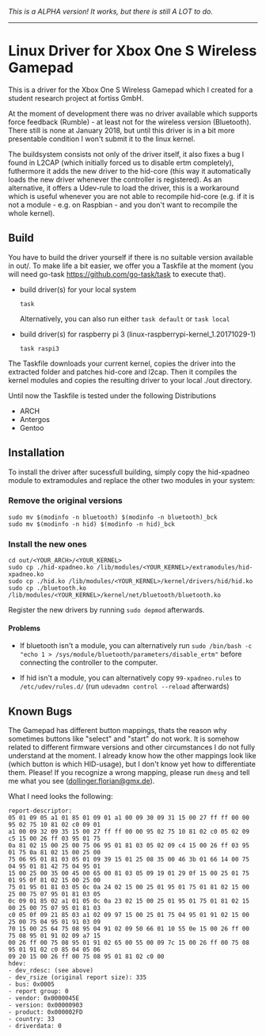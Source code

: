 *This is a ALPHA version! It works, but there is still A LOT to do.*

---


# Linux Driver for Xbox One S Wireless Gamepad

This is a driver for the Xbox One S Wireless Gamepad which I created for a student research project at fortiss GmbH.

At the moment of development there was no driver available which supports force feedback (Rumble) - at least not for the wireless version (Bluetooth). There still is none at January 2018, but until this driver is in a bit more presentable condition I won't submit it to the linux kernel.

The buildsystem consists not only of the driver itself, it also fixes a bug I found in L2CAP (which initially forced us to disable ertm completely), futhermore it adds the new driver to the hid-core (this way it automatically loads the new driver whenever the controller is registered). As an alternative, it offers a Udev-rule to load the driver, this is a workaround which is useful whenever you are not able to recompile hid-core (e.g. if it is not a module - e.g. on Raspbian - and you don't want to recompile the whole kernel).

## Build

You have to build the driver yourself if there is no suitable version available in out/.
To make life a bit easier, we offer you a Taskfile at the moment (you will need go-task https://github.com/go-task/task to execute that).

- build driver(s) for your local system
  ```
  task
  ```
  Alternatively, you can also run either `task default` or `task local`

- build driver(s) for raspberry pi 3 (linux-raspberrypi-kernel_1.20171029-1)
  ```
  task raspi3
  ```
  
The Taskfile downloads your current kernel, copies the driver into the extracted folder and patches hid-core and l2cap. Then it compiles the kernel modules and copies the resulting driver to your local ./out directory.

Until now the Taskfile is tested under the following Distributions
* ARCH
* Antergos
* Gentoo

## Installation

To install the driver after sucessfull building, simply copy the hid-xpadneo module to extramodules and replace the other two modules in your system:

### Remove the original versions

  ```
  sudo mv $(modinfo -n bluetooth) $(modinfo -n bluetooth)_bck
  sudo mv $(modinfo -n hid) $(modinfo -n hid)_bck
  ```

### Install the new ones

```
cd out/<YOUR_ARCH>/<YOUR_KERNEL>
sudo cp ./hid-xpadneo.ko /lib/modules/<YOUR_KERNEL>/extramodules/hid-xpadneo.ko
sudo cp ./hid.ko /lib/modules/<YOUR_KERNEL>/kernel/drivers/hid/hid.ko
sudo cp ./bluetooth.ko /lib/modules/<YOUR_KERNEL>/kernel/net/bluetooth/bluetooth.ko
```

Register the new drivers by running `sudo depmod` afterwards.


#### Problems

- If bluetooth isn't a module, you can alternatively run `sudo /bin/bash -c "echo 1 > /sys/module/bluetooth/parameters/disable_ertm"` before connecting the controller to the computer.

- If hid isn't a module, you can alternatively copy `99-xpadneo.rules` to `/etc/udev/rules.d/` (run `udevadmn control --reload` afterwards)


## Known Bugs

The Gamepad has different button mappings, thats the reason why sometimes buttons like "select" and "start" do not work. It is somehow related to different firmware versions and other circumstances I do not fully understand at the moment. I already know how the other mappings look like (which button is which HID-usage), but I don't know yet how to differentiate them.
Please! If you recognize a wrong mapping, please run `dmesg` and tell me what you see (dollinger.florian@gmx.de).

What I need looks the following:
```
report-descriptor:
05 01 09 05 a1 01 85 01 09 01 a1 00 09 30 09 31 15 00 27 ff ff 00 00 95 02 75 10 81 02 c0 09 01
a1 00 09 32 09 35 15 00 27 ff ff 00 00 95 02 75 10 81 02 c0 05 02 09 c5 15 00 26 ff 03 95 01 75
0a 81 02 15 00 25 00 75 06 95 01 81 03 05 02 09 c4 15 00 26 ff 03 95 01 75 0a 81 02 15 00 25 00
75 06 95 01 81 03 05 01 09 39 15 01 25 08 35 00 46 3b 01 66 14 00 75 04 95 01 81 42 75 04 95 01
15 00 25 00 35 00 45 00 65 00 81 03 05 09 19 01 29 0f 15 00 25 01 75 01 95 0f 81 02 15 00 25 00
75 01 95 01 81 03 05 0c 0a 24 02 15 00 25 01 95 01 75 01 81 02 15 00 25 00 75 07 95 01 81 03 05
0c 09 01 85 02 a1 01 05 0c 0a 23 02 15 00 25 01 95 01 75 01 81 02 15 00 25 00 75 07 95 01 81 03
c0 05 0f 09 21 85 03 a1 02 09 97 15 00 25 01 75 04 95 01 91 02 15 00 25 00 75 04 95 01 91 03 09
70 15 00 25 64 75 08 95 04 91 02 09 50 66 01 10 55 0e 15 00 26 ff 00 75 08 95 01 91 02 09 a7 15
00 26 ff 00 75 08 95 01 91 02 65 00 55 00 09 7c 15 00 26 ff 00 75 08 95 01 91 02 c0 85 04 05 06
09 20 15 00 26 ff 00 75 08 95 01 81 02 c0 00
hdev:
- dev_rdesc: (see above)
- dev_rsize (original report size): 335
- bus: 0x0005
- report group: 0
- vendor: 0x0000045E
- version: 0x00000903
- product: 0x000002FD
- country: 33
- driverdata: 0
```
